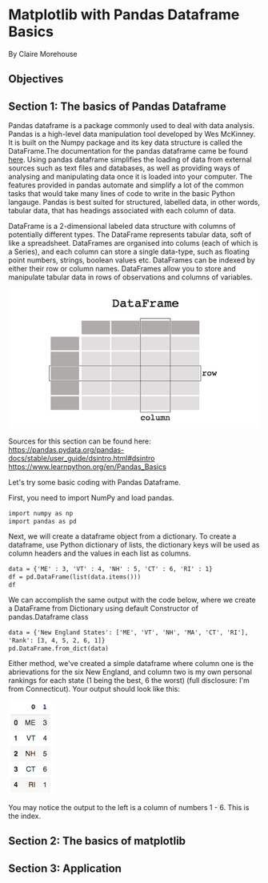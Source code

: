 # Matplotlib with Pandas Dataframe Basics 

By Claire Morehouse

## Objectives

## Section 1: The basics of Pandas Dataframe 

Pandas dataframe is a package commonly used to deal with data analysis. Pandas is a high-level data manipulation tool developed by Wes McKinney. It is built on the Numpy package and its key data structure is called the DataFrame.The documentation for the pandas dataframe came be found [here](https://pandas.pydata.org/pandas-docs/stable/reference/api/pandas.DataFrame.html). Using pandas dataframe simplifies the loading of data from external sources such as text files and databases, as well as providing ways of analysing and manipulating data once it is loaded into your computer. The features provided in pandas automate and simplify a lot of the common tasks that would take many lines of code to write in the basic Python langauge. Pandas is best suited for structured, labelled data, in other words, tabular data, that has headings associated with each column of data. 

DataFrame is a 2-dimensional labeled data structure with columns of potentially different types. The DataFrame represents tabular data, soft of like a spreadsheet. DataFrames are organised into colums (each of which is a Series), and each column can store a single data-type, such as floating point numbers, strings, boolean values etc. DataFrames can be indexed by either their row or column names. DataFrames allow you to store and manipulate tabular data in rows of observations and columns of variables.

![](images/dataframe.png)

Sources for this section can be found here:
https://pandas.pydata.org/pandas-docs/stable/user_guide/dsintro.html#dsintro
https://www.learnpython.org/en/Pandas_Basics

Let's try some basic coding with Pandas Dataframe. 

First, you need to import NumPy and load pandas.
```
import numpy as np
import pandas as pd
```

Next, we will create a dataframe object from a dictionary. To create a dataframe, use Python dictionary of lists, the dictionary keys will be used as column headers and the values in each list as columns. 

```
data = {'ME' : 3, 'VT' : 4, 'NH' : 5, 'CT' : 6, 'RI' : 1} 
df = pd.DataFrame(list(data.items())) 
df
```

We can accomplish the same output with the code below, where we create a DataFrame from Dictionary using default Constructor of pandas.Dataframe class

```
data = {'New England States': ['ME', 'VT', 'NH', 'MA', 'CT', 'RI'], 'Rank': [3, 4, 5, 2, 6, 1]}
pd.DataFrame.from_dict(data)
```

Either method, we've created a simple dataframe where column one is the abrievations for the six New England, and column two is my own personal rankings for each state (1 being the best, 6 the worst) (full disclosure: I'm from Connecticut). Your output should look like this:

![](images/dataframeoutput.png)


You may notice the output to the left is a column of numbers 1 - 6. This is the index. 





## Section 2: The basics of matplotlib 

## Section 3: Application
